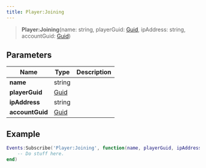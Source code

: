 ```yaml
---
title: Player:Joining
---
```


> **Player:Joining**(name: string, playerGuid: [Guid](/vext/ref/shared/type/guid), ipAddress: string, accountGuid: [Guid](/vext/ref/shared/type/guid))

## Parameters

| Name | Type | Description |
| ---- | ---- | ----------- |
| **name** | string |  |
| **playerGuid** | [Guid](/vext/ref/shared/type/guid) |  |
| **ipAddress** | string |  |
| **accountGuid** | [Guid](/vext/ref/shared/type/guid) |  |

## Example

```lua
Events:Subscribe('Player:Joining', function(name, playerGuid, ipAddress, accountGuid)
    -- Do stuff here.
end)
```

